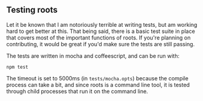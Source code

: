 Testing roots
-------------

Let it be known that I am notoriously terrible at writing tests, but am working hard to get better at this. That being said, there is a basic test suite in place that covers most of the important functions of roots. If you're planning on contributing, it would be great if you'd make sure the tests are still passing.

The tests are written in mocha and coffeescript, and can be run with:

```
npm test
```

The timeout is set to 5000ms (in `tests/mocha.opts`) because the compile process can take a bit, and since roots is a command line tool, it is tested through child processes that run it on the command line.